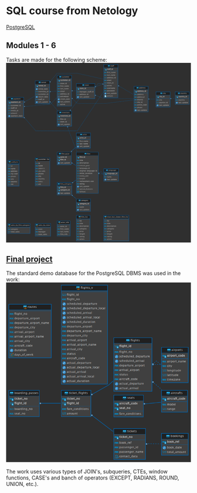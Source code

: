# SQL course from Netology

[PostgreSQL](https://www.postgresql.org/docs/)

## Modules 1 - 6
Tasks are made for the following scheme:
![ER-diagram](https://github.com/kravchenkovmiit/SQL/blob/master/postgreSQL-homework/base%20SQL/dvd-rental_ER-diagram_m1-m5.png)

## [Final project](https://github.com/kravchenkovmiit/SQL/tree/master/postgreSQL-homework/base%20SQL/final_prj)
The standard demo database for the PostgreSQL DBMS was used in the work:
![ER-diagram](https://github.com/kravchenkovmiit/SQL/blob/master/postgreSQL-homework/base%20SQL/final_prj/bookings_ER-diagram_final_project.png)

The work uses various types of JOIN's, subqueries, CTEs, window functions, CASE's and banch of operators (EXCEPT, RADIANS, ROUND, UNION, etc.).